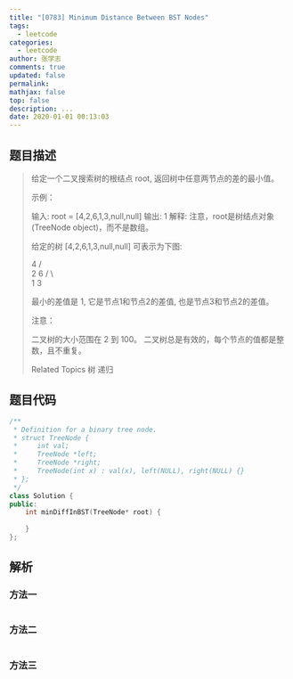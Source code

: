 ```yaml
---
title: "[0783] Minimum Distance Between BST Nodes"
tags:
  - leetcode
categories:
  - leetcode
author: 张学志
comments: true
updated: false
permalink:
mathjax: false
top: false
description: ...
date: 2020-01-01 00:13:03
---
```


## 题目描述

> 给定一个二叉搜索树的根结点 root, 返回树中任意两节点的差的最小值。 
> 
> 示例： 
> 
> 
> 输入: root = [4,2,6,1,3,null,null]
> 输出: 1
> 解释:
> 注意，root是树结点对象(TreeNode object)，而不是数组。
> 
> 给定的树 [4,2,6,1,3,null,null] 可表示为下图:
> 
> 4
> /   \
> 2      6
> / \    
> 1   3  
> 
> 最小的差值是 1, 它是节点1和节点2的差值, 也是节点3和节点2的差值。 
> 
> 注意： 
> 
> 
> 二叉树的大小范围在 2 到 100。 
> 二叉树总是有效的，每个节点的值都是整数，且不重复。 
> 
> Related Topics 树 递归

## 题目代码

```cpp
/**
 * Definition for a binary tree node.
 * struct TreeNode {
 *     int val;
 *     TreeNode *left;
 *     TreeNode *right;
 *     TreeNode(int x) : val(x), left(NULL), right(NULL) {}
 * };
 */
class Solution {
public:
    int minDiffInBST(TreeNode* root) {
        
    }
};
```

## 解析

### 方法一

```cpp

```

### 方法二

```cpp

```

### 方法三

```cpp

```


